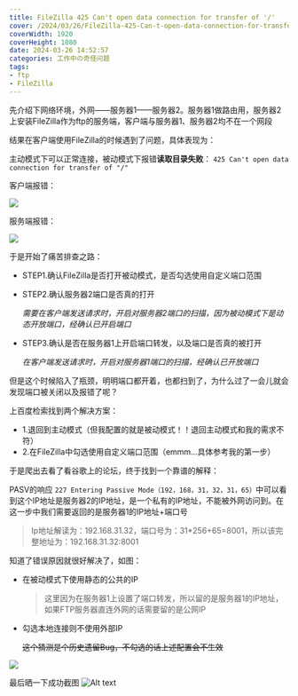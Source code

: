 ```yaml
---
title: FileZilla 425 Can't open data connection for transfer of '/'
cover: /2024/03/26/FileZilla-425-Can-t-open-data-connection-for-transfer-of/客户端报错.jpg
coverWidth: 1920
coverHeight: 1080
date: 2024-03-26 14:52:57
categories: 工作中の奇怪问题
tags: 
- ftp
- FileZilla
---
```

先介绍下网络环境，外网——服务器1——服务器2。服务器1做路由用，服务器2上安装FileZilla作为ftp的服务端，客户端与服务器1、服务器2均不在一个网段

结果在客户端使用FileZilla的时候遇到了问题，具体表现为：

主动模式下可以正常连接，被动模式下报错**读取目录失败**：
``` 425 Can't open data connection for transfer of "/" ``` 

客户端报错：

![](FileZilla-425-Can-t-open-data-connection-for-transfer-of/客户端报错.jpg)

服务端报错：

![](FileZilla-425-Can-t-open-data-connection-for-transfer-of/服务端报错.jpg)

于是开始了痛苦排查之路：
- STEP1.确认FileZilla是否打开被动模式，是否勾选使用自定义端口范围
- STEP2.确认服务器2端口是否真的打开
  
  *需要在客户端发送请求时，开启对服务器2端口的扫描，因为被动模式下是动态开放端口，经确认已开启端口*
- STEP3.确认是否在服务器1上开启端口转发，以及端口是否真的被打开
  
  *在客户端发送请求时，开启对服务器1端口的扫描，经确认已开放端口*

但是这个时候陷入了瓶颈，明明端口都开着，也都扫到了，为什么过了一会儿就会发现端口被关闭以及报错了呢？

上百度检索找到两个解决方案：
- 1.退回到主动模式（但我配置的就是被动模式！！退回主动模式和我的需求不符）
- 2.在FileZilla中勾选使用自定义端口范围（emmm...具体参考我的第一步）
  
于是爬出去看了看谷歌上的论坛，终于找到一个靠谱的解释：

PASV的响应
`227 Entering Passive Mode（192，168，31，32，31，65）`中可以看到这个IP地址是服务器2的IP地址，是一个私有的IP地址，不能被外网访问到。在这一步中我们需要返回的是服务器1的IP地址+端口号
>Ip地址解读为：192.168.31.32，端口号为：31*256+65=8001，所以该完整地址为：192.168.31.32:8001

知道了错误原因就很好解决了，如图：
- 在被动模式下使用静态的公共的IP
  
  >这里因为在服务器1上设置了端口转发，所以留的是服务器1的IP地址，如果FTP服务器直连外网的话需要留的是公网IP
- 勾选本地连接则不使用外部IP
  
  ~~这个猜测是个历史遗留Bug，不勾选的话上述配置会不生效~~

![](FileZilla-425-Can-t-open-data-connection-for-transfer-of/解决方案.png)

最后晒一下成功截图
![Alt text](FileZilla-425-Can-t-open-data-connection-for-transfer-of/服务端正确.jpg)